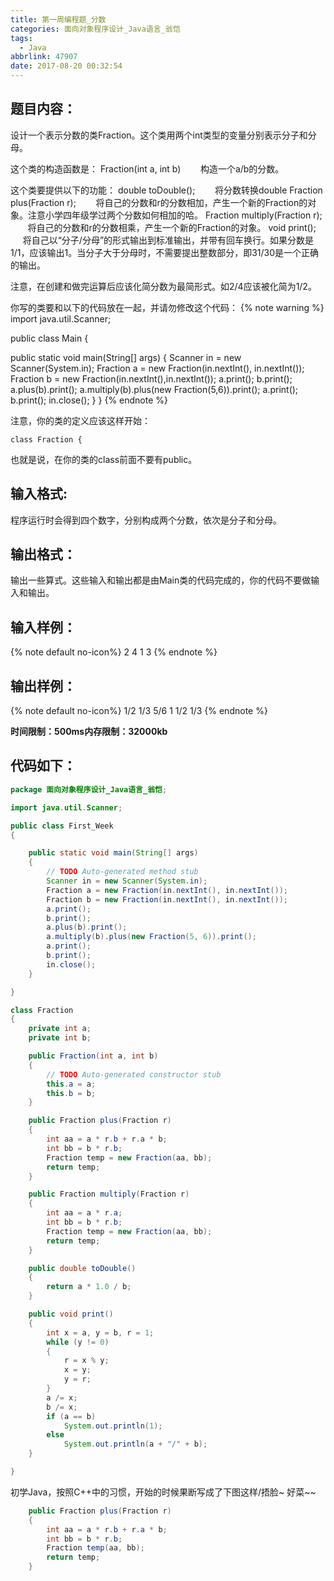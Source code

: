 ```yaml
---
title: 第一周编程题_分数
categories: 面向对象程序设计_Java语言_翁恺
tags:
  - Java
abbrlink: 47907
date: 2017-08-20 00:32:54
---
```

## 题目内容：
设计一个表示分数的类Fraction。这个类用两个int类型的变量分别表示分子和分母。

这个类的构造函数是：
Fraction(int a, int b)
&#160; &#160; &#160; &#160;构造一个a/b的分数。

这个类要提供以下的功能：
double toDouble();
&#160; &#160; &#160; &#160;将分数转换double
Fraction plus(Fraction r);
&#160; &#160; &#160; &#160;将自己的分数和r的分数相加，产生一个新的Fraction的对象。注意小学四年级学过两个分数如何相加的哈。
Fraction multiply(Fraction r);
&#160; &#160; &#160; &#160;将自己的分数和r的分数相乘，产生一个新的Fraction的对象。
void print();
&#160; &#160; &#160; &#160;将自己以“分子/分母”的形式输出到标准输出，并带有回车换行。如果分数是1/1，应该输出1。当分子大于分母时，不需要提出整数部分，即31/30是一个正确的输出。

注意，在创建和做完运算后应该化简分数为最简形式。如2/4应该被化简为1/2。

你写的类要和以下的代码放在一起，并请勿修改这个代码：
{% note warning %}
import java.util.Scanner;

public class Main {

public static void main(String[] args) {
Scanner in = new Scanner(System.in);
Fraction a = new Fraction(in.nextInt(), in.nextInt());
Fraction b = new Fraction(in.nextInt(),in.nextInt());
a.print();
b.print();
a.plus(b).print();
a.multiply(b).plus(new Fraction(5,6)).print();
a.print();
b.print();
in.close();
}
}
{% endnote %}

注意，你的类的定义应该这样开始：

`class Fraction {`

也就是说，在你的类的class前面不要有public。

## 输入格式:
程序运行时会得到四个数字，分别构成两个分数，依次是分子和分母。

## 输出格式：
输出一些算式。这些输入和输出都是由Main类的代码完成的，你的代码不要做输入和输出。

## 输入样例：
{% note default  no-icon%}
2 4 1 3
{% endnote %}

## 输出样例：
{% note default  no-icon%}
1/2
1/3
5/6
1
1/2
1/3
{% endnote %}

**时间限制：500ms内存限制：32000kb**

## 代码如下：
```Java
package 面向对象程序设计_Java语言_翁恺;

import java.util.Scanner;

public class First_Week
{

	public static void main(String[] args)
	{
		// TODO Auto-generated method stub
		Scanner in = new Scanner(System.in);
		Fraction a = new Fraction(in.nextInt(), in.nextInt());
		Fraction b = new Fraction(in.nextInt(), in.nextInt());
		a.print();
		b.print();
		a.plus(b).print();
		a.multiply(b).plus(new Fraction(5, 6)).print();
		a.print();
		b.print();
		in.close();
	}

}

class Fraction
{
	private int a;
	private int b;

	public Fraction(int a, int b)
	{
		// TODO Auto-generated constructor stub
		this.a = a;
		this.b = b;
	}

	public Fraction plus(Fraction r)
	{
		int aa = a * r.b + r.a * b;
		int bb = b * r.b;
		Fraction temp = new Fraction(aa, bb);
		return temp;
	}

	public Fraction multiply(Fraction r)
	{
		int aa = a * r.a;
		int bb = b * r.b;
		Fraction temp = new Fraction(aa, bb);
		return temp;
	}

	public double toDouble()
	{
		return a * 1.0 / b;
	}

	public void print()
	{
		int x = a, y = b, r = 1;
		while (y != 0)
		{
			r = x % y;
			x = y;
			y = r;
		}
		a /= x;
		b /= x;
		if (a == b)
			System.out.println(1);
		else
			System.out.println(a + "/" + b);
	}

}
```

初学Java，按照C++中的习惯，开始的时候果断写成了下图这样/捂脸~
好菜~~
```Java
	public Fraction plus(Fraction r)
	{
		int aa = a * r.b + r.a * b;
		int bb = b * r.b;
		Fraction temp(aa, bb);
		return temp;
	}
```